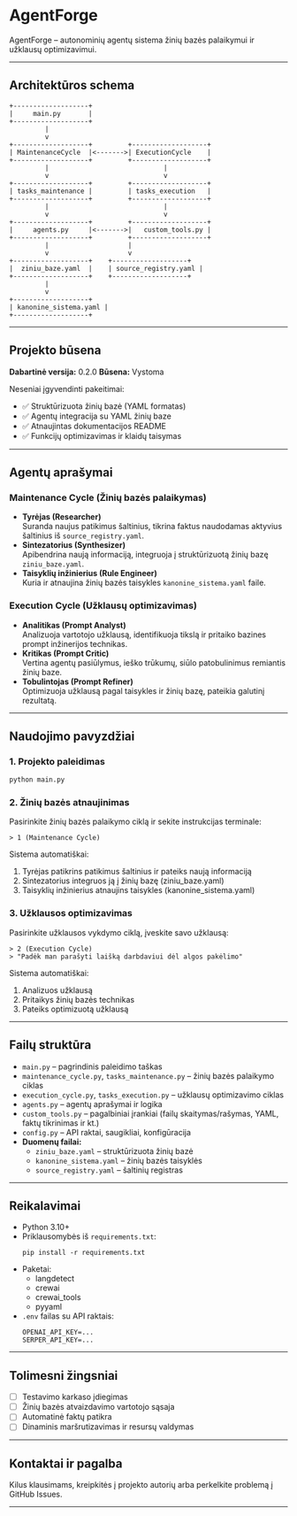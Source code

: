# AgentForge

AgentForge – autonominių agentų sistema žinių bazės palaikymui ir užklausų optimizavimui.

---

## Architektūros schema

```
+-------------------+
|     main.py       |
+-------------------+
         |
         v
+-------------------+         +-------------------+
| MaintenanceCycle  |<------->| ExecutionCycle    |
+-------------------+         +-------------------+
         |                             |
         v                             v
+-------------------+         +-------------------+
| tasks_maintenance |         | tasks_execution   |
+-------------------+         +-------------------+
         |                             |
         v                             v
+-------------------+         +-------------------+
|     agents.py     |<------->|   custom_tools.py |
+-------------------+         +-------------------+
         |                    |
         v                    v
+-------------------+    +-------------------+
|  ziniu_baze.yaml  |    | source_registry.yaml |
+-------------------+    +-------------------+
         |
         v
+-------------------+
| kanonine_sistema.yaml |
+-------------------+
```

---

## Projekto būsena

**Dabartinė versija:** 0.2.0
**Būsena:** Vystoma

Neseniai įgyvendinti pakeitimai:
- ✅ Struktūrizuota žinių bazė (YAML formatas)
- ✅ Agentų integracija su YAML žinių baze
- ✅ Atnaujintas dokumentacijos README
- ✅ Funkcijų optimizavimas ir klaidų taisymas

---

## Agentų aprašymai

### Maintenance Cycle (Žinių bazės palaikymas)
- **Tyrėjas (Researcher)**  
  Suranda naujus patikimus šaltinius, tikrina faktus naudodamas aktyvius šaltinius iš `source_registry.yaml`.
- **Sintezatorius (Synthesizer)**  
  Apibendrina naują informaciją, integruoja į struktūrizuotą žinių bazę `ziniu_baze.yaml`.
- **Taisyklių inžinierius (Rule Engineer)**  
  Kuria ir atnaujina žinių bazės taisykles `kanonine_sistema.yaml` faile.

### Execution Cycle (Užklausų optimizavimas)
- **Analitikas (Prompt Analyst)**  
  Analizuoja vartotojo užklausą, identifikuoja tikslą ir pritaiko bazines prompt inžinerijos technikas.
- **Kritikas (Prompt Critic)**  
  Vertina agentų pasiūlymus, ieško trūkumų, siūlo patobulinimus remiantis žinių baze.
- **Tobulintojas (Prompt Refiner)**  
  Optimizuoja užklausą pagal taisykles ir žinių bazę, pateikia galutinį rezultatą.

---

## Naudojimo pavyzdžiai

### 1. Projekto paleidimas

```bash
python main.py
```

### 2. Žinių bazės atnaujinimas

Pasirinkite žinių bazės palaikymo ciklą ir sekite instrukcijas terminale:

```
> 1 (Maintenance Cycle)
```

Sistema automatiškai:
1. Tyrėjas patikrins patikimus šaltinius ir pateiks naują informaciją
2. Sintezatorius integruos ją į žinių bazę (ziniu_baze.yaml)
3. Taisyklių inžinierius atnaujins taisykles (kanonine_sistema.yaml)

### 3. Užklausos optimizavimas

Pasirinkite užklausos vykdymo ciklą, įveskite savo užklausą:

```
> 2 (Execution Cycle)
> "Padėk man parašyti laišką darbdaviui dėl algos pakėlimo"
```

Sistema automatiškai:
1. Analizuos užklausą
2. Pritaikys žinių bazės technikas
3. Pateiks optimizuotą užklausą

---

## Failų struktūra

- `main.py` – pagrindinis paleidimo taškas
- `maintenance_cycle.py`, `tasks_maintenance.py` – žinių bazės palaikymo ciklas
- `execution_cycle.py`, `tasks_execution.py` – užklausų optimizavimo ciklas
- `agents.py` – agentų aprašymai ir logika
- `custom_tools.py` – pagalbiniai įrankiai (failų skaitymas/rašymas, YAML, faktų tikrinimas ir kt.)
- `config.py` – API raktai, saugikliai, konfigūracija
- **Duomenų failai:**
  - `ziniu_baze.yaml` – struktūrizuota žinių bazė
  - `kanonine_sistema.yaml` – žinių bazės taisyklės
  - `source_registry.yaml` – šaltinių registras

---

## Reikalavimai

- Python 3.10+
- Priklausomybės iš `requirements.txt`:
  ```
  pip install -r requirements.txt
  ```
- Paketai:
  - langdetect
  - crewai
  - crewai_tools
  - pyyaml
- `.env` failas su API raktais:
  ```
  OPENAI_API_KEY=...
  SERPER_API_KEY=...
  ```

---

## Tolimesni žingsniai

- [ ] Testavimo karkaso įdiegimas
- [ ] Žinių bazės atvaizdavimo vartotojo sąsaja
- [ ] Automatinė faktų patikra
- [ ] Dinaminis maršrutizavimas ir resursų valdymas

---

## Kontaktai ir pagalba

Kilus klausimams, kreipkitės į projekto autorių arba perkelkite problemą į GitHub Issues.

---